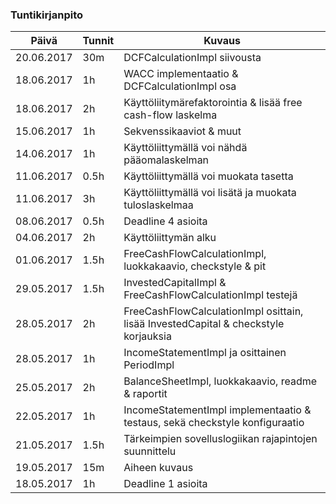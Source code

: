 ### Tuntikirjanpito
Päivä      | Tunnit | Kuvaus
---------- | ------ | ------
20.06.2017 | 30m    | DCFCalculationImpl siivousta
18.06.2017 | 1h     | WACC implementaatio & DCFCalculationImpl osa
18.06.2017 | 2h     | Käyttöliitymärefaktorointia & lisää free cash-flow laskelma
15.06.2017 | 1h     | Sekvenssikaaviot & muut
14.06.2017 | 1h     | Käyttöliittymällä voi nähdä pääomalaskelman
11.06.2017 | 0.5h   | Käyttöliittymällä voi muokata tasetta
11.06.2017 | 3h     | Käyttöliittymällä voi lisätä ja muokata tuloslaskelmaa
08.06.2017 | 0.5h   | Deadline 4 asioita
04.06.2017 | 2h     | Käyttöliittymän alku
01.06.2017 | 1.5h   | FreeCashFlowCalculationImpl, luokkakaavio, checkstyle & pit
29.05.2017 | 1.5h   | InvestedCapitalImpl & FreeCashFlowCalculationImpl testejä
28.05.2017 | 2h     | FreeCashFlowCalculationImpl osittain, lisää InvestedCapital & checkstyle korjauksia
28.05.2017 | 1h     | IncomeStatementImpl ja osittainen PeriodImpl
25.05.2017 | 2h     | BalanceSheetImpl, luokkakaavio, readme & raportit
22.05.2017 | 1h     | IncomeStatementImpl implementaatio & testaus, sekä checkstyle konfiguraatio
21.05.2017 | 1.5h   | Tärkeimpien sovelluslogiikan rajapintojen suunnittelu
19.05.2017 | 15m    | Aiheen kuvaus
18.05.2017 | 1h     | Deadline 1 asioita
